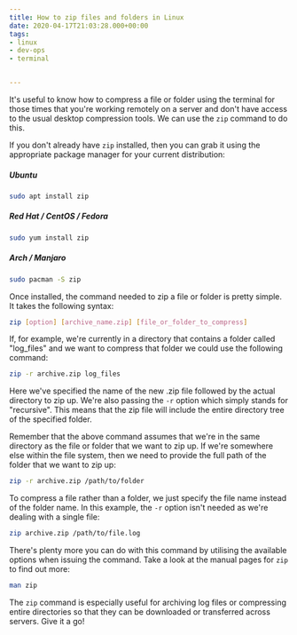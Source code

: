 ```yaml
---
title: How to zip files and folders in Linux
date: 2020-04-17T21:03:28.000+00:00
tags:
- linux
- dev-ops
- terminal


---
```

It's useful to know how to compress a file or folder using the terminal for those times that you're working remotely on a server and don't have access to the usual desktop compression tools. We can use the `zip` command to do this.

If you don't already have `zip` installed, then you can grab it using the appropriate package manager for your current distribution:

##### Ubuntu

```bash
sudo apt install zip
```

##### Red Hat / CentOS / Fedora

```bash
sudo yum install zip
```

##### Arch / Manjaro

```bash
sudo pacman -S zip
```

Once installed, the command needed to zip a file or folder is pretty simple. It takes the following syntax:

```bash
zip [option] [archive_name.zip] [file_or_folder_to_compress]
```

If, for example, we're currently in a directory that contains a folder called "log_files" and we want to compress that folder we could use the following command:

```bash
zip -r archive.zip log_files
```

Here we've specified the name of the new .zip file followed by the actual directory to zip up. We're also passing the `-r` option which simply stands for "recursive". This means that the zip file will include the entire directory tree of the specified folder.

Remember that the above command assumes that we're in the same directory as the file or folder that we want to zip up. If we're somewhere else within the file system, then we need to provide the full path of the folder that we want to zip up:

```bash
zip -r archive.zip /path/to/folder
```

To compress a file rather than a folder, we just specify the file name instead of the folder name. In this example, the `-r` option isn't needed as we're dealing with a single file:

```bash
zip archive.zip /path/to/file.log
```

There's plenty more you can do with this command by utilising the available options when issuing the command. Take a look at the manual pages for `zip` to find out more:

```bash
man zip
```

The `zip` command is especially useful for archiving log files or compressing entire directories so that they can be downloaded or transferred across servers. Give it a go!